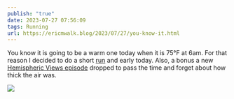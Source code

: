 ```yaml
---
publish: "true"
date: 2023-07-27 07:56:09
tags: Running
url: https://ericmwalk.blog/2023/07/27/you-know-it.html
---
```


You know it is going to be a warm one today when it is 75°F at 6am. For that reason I decided to do a short [run](https://strava.com/activities/9531028797) and early today. Also, a bonus a new [Hemispheric Views episode](https://hemisphericviews.com/) dropped to pass the time and forget about how thick the air was.

![](https://ericmwalk.blog/uploads/2023/02ee12b564.jpg)